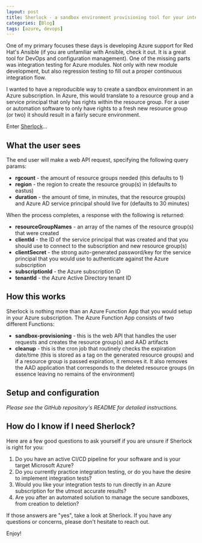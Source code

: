 ```yaml
---
layout: post
title: Sherlock - a sandbox environment provisioning tool for your integration testing pipeline in Azure
categories: [Blog]
tags: [azure, devops]
---
```


One of my primary focuses these days is developing Azure support for Red Hat's Ansible (if you are unfamiliar with Ansible, check it out. It is a great tool for DevOps and configuration management). One of the missing parts was integration testing for Azure modules. Not only with new module development, but also regression testing to fill out a proper continuous integration flow.

I wanted to have a reproducible way to create a sandbox environment in an Azure subscription. In Azure, this would translate to a resource group and a service principal that only has rights within the resource group. For a user or automation software to only have rights to a fresh new resource group (or two) it should result in a fairly secure environment.

Enter [Sherlock](https://github.com/trstringer/sherlock)...

## What the user sees

The end user will make a web API request, specifying the following query params:

* **rgcount** - the amount of resource groups needed (this defaults to 1)
* **region** - the region to create the resource group(s) in (defaults to eastus)
* **duration** - the amount of time, in minutes, that the resource group(s) and Azure AD service principal should live for (defaults to 30 minutes)

When the process completes, a response with the following is returned:

* **resourceGroupNames** - an array of the names of the resource group(s) that were created
* **clientId** - the ID of the service principal that was created and that you should use to connect to the subscription and new resource group(s)
* **clientSecret** - the strong auto-generated password/key for the service principal that you would use to authenticate against the Azure subscription
* **subscriptionId** - the Azure subscription ID
* **tenantId** - the Azure Active Directory tenant ID

## How this works

Sherlock is nothing more than an Azure Function App that you would setup in your Azure subscription. The Azure Function App consists of two different Functions:

* **sandbox-provisioning** - this is the web API that handles the user requests and creates the resource group(s) and AAD artifacts
* **cleanup** - this is the cron job that routinely checks the expiration date/time (this is stored as a tag on the generated resource groups) and if a resource group is passed expiration, it removes it. It also removes the AAD application that corresponds to the deleted resource groups (in essence leaving no remains of the environment)

## Setup and configuration

*Please see the GitHub repository's README for detailed instructions.*

## How do I know if I need Sherlock?

Here are a few good questions to ask yourself if you are unsure if Sherlock is right for you:

1. Do you have an active CI/CD pipeline for your software and is your target Microsoft Azure?
1. Do you currently practice integration testing, or do you have the desire to implement integration tests?
1. Would you like your integration tests to run directly in an Azure subscription for the utmost accurate results?
1. Are you after an automated solution to manage the secure sandboxes, from creation to deletion?

If those answers are "yes", take a look at Sherlock. If you have any questions or concerns, please don't hesitate to reach out.

Enjoy!
